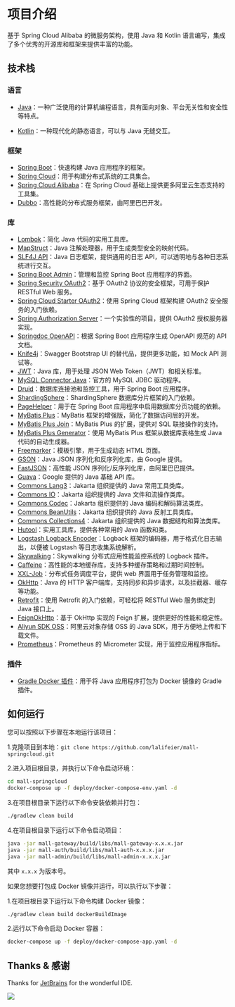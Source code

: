 # 项目介绍

基于 Spring Cloud Alibaba 的微服务架构，使用 Java 和 Kotlin 语言编写，集成了多个优秀的开源库和框架来提供丰富的功能。

## 技术栈

### 语言

- [Java](https://www.java.com)：一种广泛使用的计算机编程语言，具有面向对象、平台无关性和安全性等特点。

- [Kotlin](https://github.com/JetBrains/kotlin)：一种现代化的静态语言，可以与 Java 无缝交互。

### 框架

- [Spring Boot](https://github.com/spring-projects/spring-boot)：快速构建 Java 应用程序的框架。
- [Spring Cloud](https://github.com/spring-cloud/spring-cloud)：用于构建分布式系统的工具集合。
- [Spring Cloud Alibaba](https://github.com/alibaba/spring-cloud-alibaba)：在 Spring Cloud 基础上提供更多阿里云生态支持的工具集。
- [Dubbo](https://github.com/apache/dubbo)：高性能的分布式服务框架，由阿里巴巴开发。

### 库

- [Lombok](https://github.com/rzwitserloot/lombok)：简化 Java 代码的实用工具库。
- [MapStruct](https://github.com/mapstruct/mapstruct)：Java 注解处理器，用于生成类型安全的映射代码。
- [SLF4J API](http://www.slf4j.org/)：Java 日志框架，提供通用的日志 API，可以透明地与各种日志系统进行交互。
- [Spring Boot Admin](https://github.com/codecentric/spring-boot-admin)：管理和监控 Spring Boot 应用程序的界面。
- [Spring Security OAuth2](https://github.com/spring-projects/spring-security-oauth)：基于 OAuth2 协议的安全框架，可用于保护 RESTful Web 服务。
- [Spring Cloud Starter OAuth2](https://github.com/spring-cloud/spring-cloud-starter-oauth2)：使用 Spring Cloud 框架构建 OAuth2 安全服务的入门依赖。
- [Spring Authorization Server](https://github.com/spring-projects-experimental/spring-authorization-server)：一个实验性的项目，提供 OAuth2 授权服务器实现。
- [Springdoc OpenAPI](https://github.com/springdoc/springdoc-openapi)：根据 Spring Boot 应用程序生成 OpenAPI 规范的 API 文档。
- [Knife4j](https://github.com/xiaoymin/swagger-bootstrap-ui)：Swagger Bootstrap UI 的替代品，提供更多功能，如 Mock API 测试等。
- [JWT](https://connect2id.com/products/nimbus-jose-jwt)：Java 库，用于处理 JSON Web Token（JWT）和相关标准。
- [MySQL Connector Java](https://dev.mysql.com/downloads/connector/j/)：官方的 MySQL JDBC 驱动程序。
- [Druid](https://github.com/alibaba/druid)：数据库连接池和监控工具，用于 Spring Boot 应用程序。
- [ShardingSphere](https://github.com/apache/shardingsphere)：ShardingSphere 数据库分片框架的入门依赖。
- [PageHelper](https://github.com/pagehelper/pagehelper-spring-boot)：用于在 Spring Boot 应用程序中启用数据库分页功能的依赖。
- [MyBatis Plus](https://github.com/baomidou/mybatis-plus)：MyBatis 框架的增强版，简化了数据访问层的开发。
- [MyBatis Plus Join](https://github.com/yulichang/mybatis-plus-join)：MyBatis Plus 的扩展，提供对 SQL 联接操作的支持。
- [MyBatis Plus Generator](https://github.com/baomidou/mybatis-plus)：使用 MyBatis Plus 框架从数据库表格生成 Java 代码的自动生成器。
- [Freemarker](https://github.com/apache/freemarker)：模板引擎，用于生成动态 HTML 页面。
- [GSON](https://github.com/google/gson)：Java JSON 序列化和反序列化库，由 Google 提供。
- [FastJSON](https://github.com/alibaba/fastjson)：高性能 JSON 序列化/反序列化库，由阿里巴巴提供。
- [Guava](https://github.com/google/guava)：Google 提供的 Java 基础 API 库。
- [Commons Lang3](https://github.com/apache/commons-lang)：Jakarta 组织提供的 Java 常用工具类库。
- [Commons IO](https://commons.apache.org/proper/commons-io/)：Jakarta 组织提供的 Java 文件和流操作类库。
- [Commons Codec](https://commons.apache.org/proper/commons-codec/)：Jakarta 组织提供的 Java 编码和解码算法类库。
- [Commons BeanUtils](https://commons.apache.org/proper/commons-beanutils/)：Jakarta 组织提供的 Java 反射工具类库。
- [Commons Collections4](https://commons.apache.org/proper/commons-collections/)：Jakarta 组织提供的 Java 数据结构和算法类库。
- [Hutool](https://github.com/dromara/hutool)：实用工具库，提供各种常用的 Java 函数和类。
- [Logstash Logback Encoder](https://github.com/logstash/logstash-logback-encoder)：Logback 框架的编码器，用于格式化日志输出，以便被 Logstash 等日志收集系统解析。
- [Skywalking](https://github.com/apache/skywalking)：Skywalking 分布式应用性能监控系统的 Logback 插件。
- [Caffeine](https://github.com/ben-manes/caffeine)：高性能的本地缓存库，支持多种缓存策略和过期时间控制。
- [XXL-Job](https://github.com/xuxueli/xxl-job)：分布式任务调度平台，提供 web 界面用于任务管理和监控。
- [OkHttp](https://square.github.io/okhttp/)：Java 的 HTTP 客户端库，支持同步和异步请求，以及拦截器、缓存等功能。
- [Retrofit](https://github.com/lianjiatech/retrofit-spring-boot-starter)：使用 Retrofit 的入门依赖，可轻松将 RESTful Web 服务绑定到 Java 接口上。
- [FeignOkHttp](https://github.com/OpenFeign/feign)：基于 OkHttp 实现的 Feign 扩展，提供更好的性能和稳定性。
- [Aliyun SDK OSS](https://github.com/aliyun/aliyun-oss-java-sdk)：阿里云对象存储 OSS 的 Java SDK，用于方便地上传和下载文件。
- [Prometheus](https://micrometer.io/docs/registry/prometheus)：Prometheus 的 Micrometer 实现，用于监控应用程序指标。

### 插件

- [Gradle Docker 插件](https://github.com/Transmode/gradle-docker-plugin)：用于将 Java 应用程序打包为 Docker 镜像的 Gradle 插件。

## 如何运行

您可以按照以下步骤在本地运行该项目：

1.克隆项目到本地：`git clone https://github.com/lalifeier/mall-springcloud.git`

2.进入项目根目录，并执行以下命令启动环境：

```bash
cd mall-springcloud
docker-compose up -f deploy/docker-compose-env.yaml -d
```

3.在项目根目录下运行以下命令安装依赖并打包：

```bash
./gradlew clean build
```

4.在项目根目录下运行以下命令启动项目：

```bash
java -jar mall-gateway/build/libs/mall-gateway-x.x.x.jar
java -jar mall-auth/build/libs/mall-auth-x.x.x.jar
java -jar mall-admin/build/libs/mall-admin-x.x.x.jar
```

其中 `x.x.x` 为版本号。

如果您想要打包成 Docker 镜像并运行，可以执行以下步骤：

1.在项目根目录下运行以下命令构建 Docker 镜像：

```bash
./gradlew clean build dockerBuildImage
```

2.运行以下命令启动 Docker 容器：

```bash
docker-compose up -f deploy/docker-compose-app.yaml -d
```

## Thanks & 感谢

Thanks for [JetBrains](https://www.jetbrains.com/?from=lalifeier) for the wonderful IDE.

<a href="https://www.jetbrains.com/?from=lalifeier"><img src="https://resources.jetbrains.com/storage/products/company/brand/logos/jb_beam.svg" /></a>
